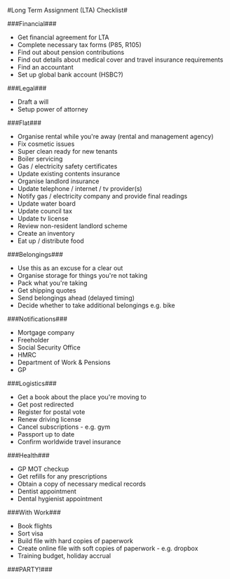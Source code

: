 #Long Term Assignment (LTA) Checklist#

###Financial###
* Get financial agreement for LTA
* Complete necessary tax forms (P85, R105)
* Find out about pension contributions
* Find out details about medical cover and travel insurance requirements
* Find an accountant
* Set up global bank account (HSBC?)

###Legal###
* Draft a will
* Setup power of attorney

###Flat###
* Organise rental while you're away (rental and management agency)
* Fix cosmetic issues
* Super clean ready for new tenants
* Boiler servicing
* Gas / electricity safety certificates
* Update existing contents insurance
* Organise landlord insurance
* Update telephone / internet / tv provider(s)
* Notify gas / electricity company and provide final readings
* Update water board
* Update council tax
* Update tv license
* Review non-resident landlord scheme
* Create an inventory
* Eat up / distribute food

###Belongings###
* Use this as an excuse for a clear out
* Organise storage for things you're not taking
* Pack what you're taking
* Get shipping quotes
* Send belongings ahead (delayed timing)
* Decide whether to take additional belongings e.g. bike

###Notifications###
* Mortgage company
* Freeholder
* Social Security Office
* HMRC
* Department of Work & Pensions
* GP

###Logistics###
* Get a book about the place you're moving to
* Get post redirected
* Register for postal vote
* Renew driving license
* Cancel subscriptions - e.g. gym
* Passport up to date
* Confirm worldwide travel insurance

###Health###
* GP MOT checkup
* Get refills for any prescriptions
* Obtain a copy of necessary medical records
* Dentist appointment
* Dental hygienist appointment

###With Work###
* Book flights
* Sort visa
* Build file with hard copies of paperwork
* Create online file with soft copies of paperwork - e.g. dropbox
* Training budget, holiday accrual

###PARTY!###
